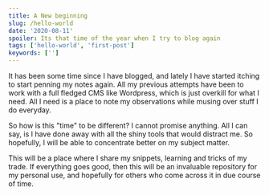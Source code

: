 ```yaml
---
title: A New beginning
slug: /hello-world
date: '2020-08-11'
spoiler: Its that time of the year when I try to blog again
tags: ['hello-world', 'first-post']
keywords: ['']
---
```


It has been some time since I have blogged, and lately I have started itching
to start penning my notes again.
All my previous attempts have been to work with a full fledged CMS like Wordpress, which is just overkill for what I need. All I need is a place to note my observations while musing over stuff I do everyday.

So how is this "time" to be different? I cannot promise anything. All I can say, is I have done away with all the shiny tools that would distract me. So hopefully, I will be able to concentrate better on my subject matter.

This will be a place where I share my snippets, learning and tricks of my trade. If everything goes good, then this will be an invaluable repository for my personal use, and hopefully for others who come across it in due course of time.
